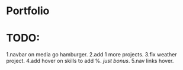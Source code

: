 # Portfolio
# TODO:
1.navbar on media go hamburger.
2.add 1 more projects.
3.fix weather project.
4.add hover on skills to add %. *just bonus*.
5.nav links hover.
